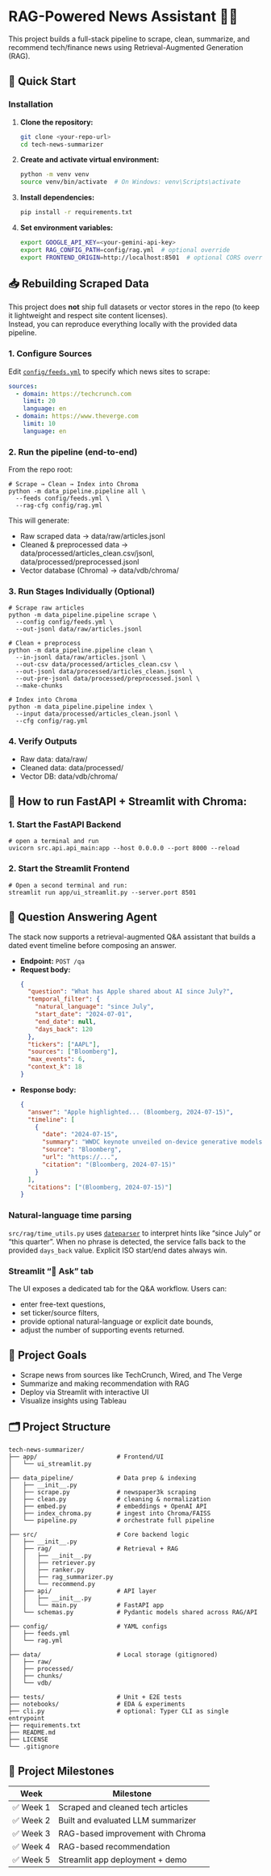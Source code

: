 # RAG-Powered News Assistant 🚀📰

This project builds a full-stack pipeline to scrape, clean, summarize, and recommend tech/finance news using Retrieval-Augmented Generation (RAG).

## 🚀 Quick Start

### Installation

1. **Clone the repository:**
   ```bash
   git clone <your-repo-url>
   cd tech-news-summarizer
   ```

2. **Create and activate virtual environment:**
   ```bash
   python -m venv venv
   source venv/bin/activate  # On Windows: venv\Scripts\activate
   ```

3. **Install dependencies:**
   ```bash
   pip install -r requirements.txt
   ```

4. **Set environment variables:**
   ```bash
   export GOOGLE_API_KEY=<your-gemini-api-key>
   export RAG_CONFIG_PATH=config/rag.yml  # optional override
   export FRONTEND_ORIGIN=http://localhost:8501  # optional CORS override
   ```

## 📥 Rebuilding Scraped Data

This project does **not** ship full datasets or vector stores in the repo (to keep it lightweight and respect site content licenses).  
Instead, you can reproduce everything locally with the provided data pipeline.

### 1. Configure Sources
Edit [`config/feeds.yml`](config/feeds.yml) to specify which news sites to scrape:

```yaml
sources:
  - domain: https://techcrunch.com
    limit: 20
    language: en
  - domain: https://www.theverge.com
    limit: 10
    language: en
```

### 2. Run the pipeline (end-to-end)
From the repo root: 

```
# Scrape → Clean → Index into Chroma
python -m data_pipeline.pipeline all \
  --feeds config/feeds.yml \
  --rag-cfg config/rag.yml
```
This will generate:

- Raw scraped data → data/raw/articles.jsonl
- Cleaned & preprocessed data → data/processed/articles_clean.csv/jsonl, data/processed/preprocessed.jsonl
- Vector database (Chroma) → data/vdb/chroma/

### 3. Run Stages Individually (Optional)

```
# Scrape raw articles
python -m data_pipeline.pipeline scrape \
  --config config/feeds.yml \
  --out-jsonl data/raw/articles.jsonl

# Clean + preprocess
python -m data_pipeline.pipeline clean \
  --in-jsonl data/raw/articles.jsonl \
  --out-csv data/processed/articles_clean.csv \
  --out-jsonl data/processed/articles_clean.jsonl \
  --out-pre-jsonl data/processed/preprocessed.jsonl \
  --make-chunks

# Index into Chroma
python -m data_pipeline.pipeline index \
  --input data/processed/articles_clean.jsonl \
  --cfg config/rag.yml
```

### 4. Verify Outputs

- Raw data: data/raw/
- Cleaned data: data/processed/
- Vector DB: data/vdb/chroma/

## 🚀 How to run FastAPI + Streamlit with Chroma:

### 1. Start the FastAPI Backend
```
# open a terminal and run
uvicorn src.api.api_main:app --host 0.0.0.0 --port 8000 --reload
```

### 2. Start the Streamlit Frontend
```
# Open a second terminal and run:
streamlit run app/ui_streamlit.py --server.port 8501
```

## 🤖 Question Answering Agent

The stack now supports a retrieval-augmented Q&A assistant that builds a dated event timeline before composing an answer.

- **Endpoint:** `POST /qa`
- **Request body:**
  ```json
  {
    "question": "What has Apple shared about AI since July?",
    "temporal_filter": {
      "natural_language": "since July",
      "start_date": "2024-07-01",
      "end_date": null,
      "days_back": 120
    },
    "tickers": ["AAPL"],
    "sources": ["Bloomberg"],
    "max_events": 6,
    "context_k": 18
  }
  ```
- **Response body:**
  ```json
  {
    "answer": "Apple highlighted... (Bloomberg, 2024-07-15)",
    "timeline": [
      {
        "date": "2024-07-15",
        "summary": "WWDC keynote unveiled on-device generative models",
        "source": "Bloomberg",
        "url": "https://...",
        "citation": "(Bloomberg, 2024-07-15)"
      }
    ],
    "citations": ["(Bloomberg, 2024-07-15)"]
  }
  ```

### Natural-language time parsing

`src/rag/time_utils.py` uses [`dateparser`](https://dateparser.readthedocs.io/) to interpret hints like “since July” or “this quarter”. When no phrase is detected, the service falls back to the provided `days_back` value. Explicit ISO start/end dates always win.

### Streamlit “🤖 Ask” tab

The UI exposes a dedicated tab for the Q&A workflow. Users can:

- enter free-text questions,
- set ticker/source filters,
- provide optional natural-language or explicit date bounds,
- adjust the number of supporting events returned.

## 📌 Project Goals
- Scrape news from sources like TechCrunch, Wired, and The Verge
- Summarize and making recommendation with RAG
- Deploy via Streamlit with interactive UI
- Visualize insights using Tableau

## 🗂️ Project Structure
```text
tech-news-summarizer/
├── app/                      # Frontend/UI
│   └── ui_streamlit.py
│
├── data_pipeline/            # Data prep & indexing
│   ├── __init__.py
│   ├── scrape.py             # newspaper3k scraping
│   ├── clean.py              # cleaning & normalization
│   ├── embed.py              # embeddings + OpenAI API
│   ├── index_chroma.py       # ingest into Chroma/FAISS
│   └── pipeline.py           # orchestrate full pipeline
│
├── src/                      # Core backend logic
│   ├── __init__.py
│   ├── rag/                  # Retrieval + RAG
│   │   ├── __init__.py
│   │   ├── retriever.py
│   │   ├── ranker.py
│   │   ├── rag_summarizer.py
│   │   └── recommend.py
│   ├── api/                  # API layer
│   │   ├── __init__.py
│   │   └── main.py           # FastAPI app
│   └── schemas.py            # Pydantic models shared across RAG/API
│
├── config/                   # YAML configs
│   ├── feeds.yml
│   └── rag.yml
│
├── data/                     # Local storage (gitignored)
│   ├── raw/
│   ├── processed/
│   ├── chunks/
│   └── vdb/
│
├── tests/                    # Unit + E2E tests
├── notebooks/                # EDA & experiments
├── cli.py                    # optional: Typer CLI as single entrypoint
├── requirements.txt
├── README.md
├── LICENSE
└── .gitignore

```

## 🚧 Project Milestones

| Week | Milestone |
|------|-----------|
| ✅ Week 1 | Scraped and cleaned tech articles |
| ✅ Week 2 | Built and evaluated LLM summarizer |
| ✅ Week 3 | RAG-based improvement with Chroma |
| ✅ Week 4 | RAG-based recommendation |
| ✅ Week 5 | Streamlit app deployment + demo |

